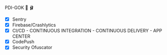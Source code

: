   PDI-GOK :rocket: :ballet_shoes:

- [x] Sentry
- [x] Firebase/Crashlytics
- [x] CI/CD - CONTINUOUS INTEGRATION - CONTINUOUS DELIVERY - APP CENTER
- [x] CodePush
- [x] Security Ofuscator
